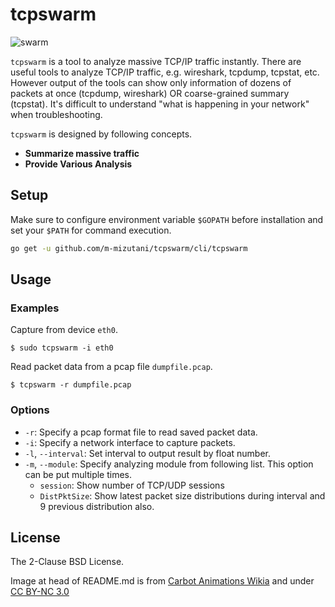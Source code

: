 # tcpswarm

![swarm](https://user-images.githubusercontent.com/605953/42131293-3b4a7fa4-7d3a-11e8-8e50-f6a23eb0ebf3.png)

`tcpswarm` is a tool to analyze massive TCP/IP traffic instantly. There are useful tools to analyze TCP/IP traffic, e.g. wireshark, tcpdump, tcpstat, etc. However output of the tools can show only information of dozens of packets at once (tcpdump, wireshark) OR coarse-grained summary (tcpstat). It's difficult to understand "what is happening in your network" when troubleshooting.

`tcpswarm` is designed by following concepts.

- **Summarize massive traffic**
- **Provide Various Analysis**

## Setup

Make sure to configure environment variable `$GOPATH` before installation and set your `$PATH` for command execution.

```bash
go get -u github.com/m-mizutani/tcpswarm/cli/tcpswarm
```

## Usage

### Examples

Capture from device `eth0`.

```
$ sudo tcpswarm -i eth0
```

Read packet data from a pcap file `dumpfile.pcap`.

```
$ tcpswarm -r dumpfile.pcap
```

### Options

- `-r`: Specify a pcap format file to read saved packet data.
- `-i`: Specify a network interface to capture packets.
- `-l`, `--interval`: Set interval to output result by float number.
- `-m`, `--module`: Specify analyzing module from following list. This option can be put multiple times.
  - `session`: Show number of TCP/UDP sessions
  - `DistPktSize`: Show latest packet size distributions during interval and 9 previous distribution also.

## License

The 2-Clause BSD License.

Image at head of README.md is from [Carbot Animations Wikia](http://carbotanimations.wikia.com/wiki/Zergling) and under [CC BY-NC 3.0](https://creativecommons.org/licenses/by-nc/3.0/)
